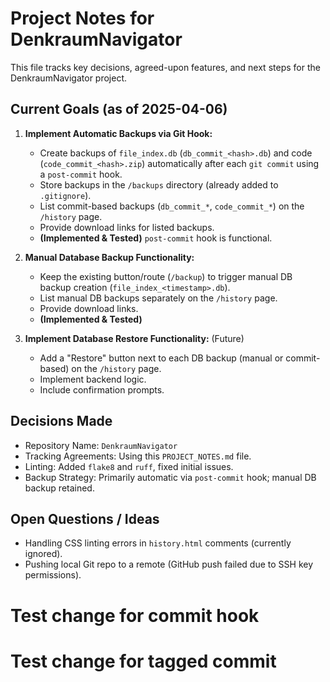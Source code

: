 # Project Notes for DenkraumNavigator

This file tracks key decisions, agreed-upon features, and next steps for the DenkraumNavigator project.

## Current Goals (as of 2025-04-06)

1.  **Implement Automatic Backups via Git Hook:**
    *   Create backups of `file_index.db` (`db_commit_<hash>.db`) and code (`code_commit_<hash>.zip`) automatically after each `git commit` using a `post-commit` hook.
    *   Store backups in the `/backups` directory (already added to `.gitignore`).
    *   List commit-based backups (`db_commit_*`, `code_commit_*`) on the `/history` page.
    *   Provide download links for listed backups.
    *   **(Implemented & Tested)** `post-commit` hook is functional.

2.  **Manual Database Backup Functionality:**
    *   Keep the existing button/route (`/backup`) to trigger manual DB backup creation (`file_index_<timestamp>.db`).
    *   List manual DB backups separately on the `/history` page.
    *   Provide download links.
    *   **(Implemented & Tested)**

3.  **Implement Database Restore Functionality:** (Future)
    *   Add a "Restore" button next to each DB backup (manual or commit-based) on the `/history` page.
    *   Implement backend logic.
    *   Include confirmation prompts.

## Decisions Made

*   Repository Name: `DenkraumNavigator`
*   Tracking Agreements: Using this `PROJECT_NOTES.md` file.
*   Linting: Added `flake8` and `ruff`, fixed initial issues.
*   Backup Strategy: Primarily automatic via `post-commit` hook; manual DB backup retained.

## Open Questions / Ideas

*   Handling CSS linting errors in `history.html` comments (currently ignored).
*   Pushing local Git repo to a remote (GitHub push failed due to SSH key permissions).

# Test change for commit hook
# Test change for tagged commit 